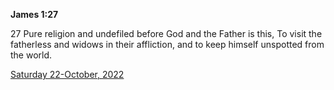 **James 1:27**

27 Pure religion and undefiled before God and the Father is this, To visit the fatherless and widows in their affliction, and to keep himself unspotted from the world. 

[Saturday 22-October, 2022](https://t.me/s/daily_scripture)
